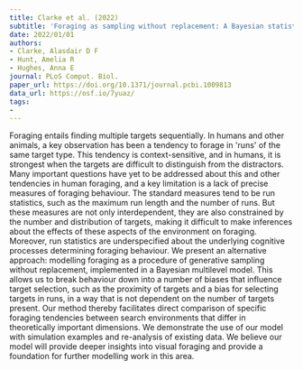 ```yaml
---
title: Clarke et al. (2022)
subtitle: 'Foraging as sampling without replacement: A Bayesian statistical model for estimating biases in target selection'
date: 2022/01/01
authors:
- Clarke, Alasdair D F
- Hunt, Amelia R
- Hughes, Anna E
journal: PLoS Comput. Biol.
paper_url: https://doi.org/10.1371/journal.pcbi.1009813
data_url: https://osf.io/7yuaz/
tags:
- 
---
```


Foraging entails finding multiple targets sequentially. In humans and other animals, a key observation has been a tendency to forage in 'runs' of the same target type. This tendency is context-sensitive, and in humans, it is strongest when the targets are difficult to distinguish from the distractors. Many important questions have yet to be addressed about this and other tendencies in human foraging, and a key limitation is a lack of precise measures of foraging behaviour. The standard measures tend to be run statistics, such as the maximum run length and the number of runs. But these measures are not only interdependent, they are also constrained by the number and distribution of targets, making it difficult to make inferences about the effects of these aspects of the environment on foraging. Moreover, run statistics are underspecified about the underlying cognitive processes determining foraging behaviour. We present an alternative approach: modelling foraging as a procedure of generative sampling without replacement, implemented in a Bayesian multilevel model. This allows us to break behaviour down into a number of biases that influence target selection, such as the proximity of targets and a bias for selecting targets in runs, in a way that is not dependent on the number of targets present. Our method thereby facilitates direct comparison of specific foraging tendencies between search environments that differ in theoretically important dimensions. We demonstrate the use of our model with simulation examples and re-analysis of existing data. We believe our model will provide deeper insights into visual foraging and provide a foundation for further modelling work in this area.
